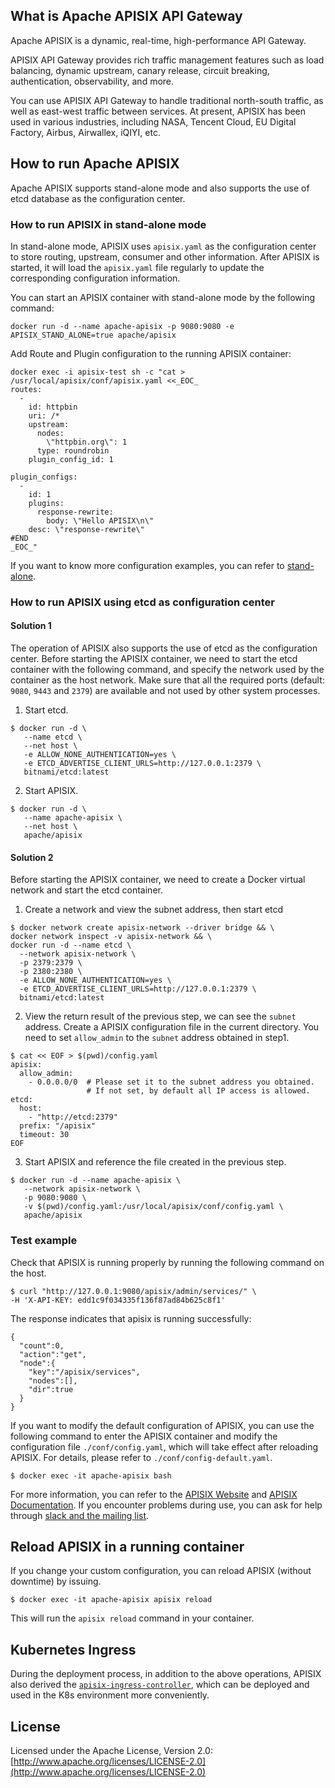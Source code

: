 ## What is Apache APISIX API Gateway

Apache APISIX is a dynamic, real-time, high-performance API Gateway.

APISIX API Gateway provides rich traffic management features such as load balancing, dynamic upstream, canary release, circuit breaking, authentication, observability, and more.

You can use APISIX API Gateway to handle traditional north-south traffic, as well as east-west traffic between services.
At present, APISIX has been used in various industries, including NASA, Tencent Cloud, EU Digital Factory, Airbus, Airwallex, iQIYI, etc.

## How to run Apache APISIX

Apache APISIX supports stand-alone mode and also supports the use of etcd database as the configuration center.

### How to run APISIX in stand-alone mode

In stand-alone mode, APISIX uses `apisix.yaml` as the configuration center to store routing, upstream, consumer and other information. After APISIX is started, it will load the `apisix.yaml` file regularly to update the corresponding configuration information.

You can start an APISIX container with stand-alone mode by the following command:

```
docker run -d --name apache-apisix -p 9080:9080 -e APISIX_STAND_ALONE=true apache/apisix
```

Add Route and Plugin configuration to the running APISIX container:

```
docker exec -i apisix-test sh -c "cat > /usr/local/apisix/conf/apisix.yaml <<_EOC_
routes:
  -
    id: httpbin
    uri: /*
    upstream:
      nodes:
        \"httpbin.org\": 1
      type: roundrobin
    plugin_config_id: 1

plugin_configs:
  -
    id: 1
    plugins:
      response-rewrite:
        body: \"Hello APISIX\n\"
    desc: \"response-rewrite\"
#END
_EOC_"
```

If you want to know more configuration examples, you can refer to [stand-alone](https://apisix.apache.org/docs/apisix/stand-alone).

### How to run APISIX using etcd as configuration center

#### Solution 1

The operation of APISIX also supports the use of etcd as the configuration center. Before starting the APISIX container, we need to start the etcd container with the following command, and specify the network used by the container as the host network. Make sure that all the required ports (default: `9080`, `9443` and `2379`) are available and not used by other system processes.

1. Start etcd.

```
$ docker run -d \
   --name etcd \
   --net host \
   -e ALLOW_NONE_AUTHENTICATION=yes \
   -e ETCD_ADVERTISE_CLIENT_URLS=http://127.0.0.1:2379 \
   bitnami/etcd:latest
```

2. Start APISIX.

```
$ docker run -d \
   --name apache-apisix \
   --net host \
   apache/apisix
```

#### Solution 2

Before starting the APISIX container, we need to create a Docker virtual network and start the etcd container.

1. Create a network and view the subnet address, then start etcd

```
$ docker network create apisix-network --driver bridge && \
docker network inspect -v apisix-network && \
docker run -d --name etcd \
  --network apisix-network \
  -p 2379:2379 \
  -p 2380:2380 \
  -e ALLOW_NONE_AUTHENTICATION=yes \
  -e ETCD_ADVERTISE_CLIENT_URLS=http://127.0.0.1:2379 \
  bitnami/etcd:latest
```

2. View the return result of the previous step, we can see the `subnet` address. Create a APISIX configuration file in the current directory. You need to set `allow_admin` to the `subnet` address obtained in step1.

```
$ cat << EOF > $(pwd)/config.yaml
apisix:
  allow_admin:
    - 0.0.0.0/0  # Please set it to the subnet address you obtained.
                 # If not set, by default all IP access is allowed.
etcd:
  host:
    - "http://etcd:2379"
  prefix: "/apisix"
  timeout: 30
EOF
```

3. Start APISIX and reference the file created in the previous step.

```
$ docker run -d --name apache-apisix \
   --network apisix-network \
   -p 9080:9080 \
   -v $(pwd)/config.yaml:/usr/local/apisix/conf/config.yaml \
   apache/apisix
```

### Test example

Check that APISIX is running properly by running the following command on the host.

```
$ curl "http://127.0.0.1:9080/apisix/admin/services/" \
-H 'X-API-KEY: edd1c9f034335f136f87ad84b625c8f1'
```

The response indicates that apisix is running successfully:

```
{
  "count":0,
  "action":"get",
  "node":{
    "key":"/apisix/services",
    "nodes":[],
    "dir":true
  }
}
```

If you want to modify the default configuration of APISIX, you can use the following command to enter the APISIX container and modify the configuration file `./conf/config.yaml`, which will take effect after reloading APISIX. For details, please refer to `./conf/config-default.yaml`.

```
$ docker exec -it apache-apisix bash
```

For more information, you can refer to the [APISIX Website](https://apisix.apache.org/) and [APISIX Documentation](https://apisix.apache.org/docs/apisix/getting-started). If you encounter problems during use, you can ask for help through [slack and the mailing list](https://apisix.apache.org/docs/general/join/).

## Reload APISIX in a running container

If you change your custom configuration, you can reload APISIX (without downtime) by issuing.

```
$ docker exec -it apache-apisix apisix reload
```
This will run the `apisix reload` command in your container.

## Kubernetes Ingress

During the deployment process, in addition to the above operations, APISIX also derived the [`apisix-ingress-controller`](https://github.com/apache/apisix-ingress-controller), which can be deployed and used in the K8s environment more conveniently.

## License

Licensed under the Apache License, Version 2.0: [http://www.apache.org/licenses/LICENSE-2.0](http://www.apache.org/licenses/LICENSE-2.0)
